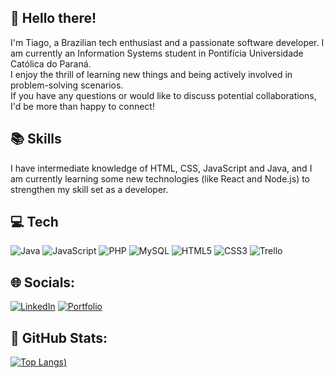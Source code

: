<h2>👋 Hello there!</h2>
<p>I'm Tiago, a Brazilian tech enthusiast and a passionate software developer. I am currently an Information Systems student in Pontifícia Universidade Católica do Paraná.
<br>I enjoy the thrill of learning new things and being actively involved in problem-solving scenarios. <br>If you have any questions or would like to discuss potential collaborations, I'd be more than happy to connect!</p>

<h2>📚 Skills</h2>
I have intermediate knowledge of HTML, CSS, JavaScript and Java, and I am currently learning some new technologies (like React and Node.js) to strengthen my skill set as a developer.

<h2>💻 Tech</h2>

![Java](https://img.shields.io/badge/java-%23ED8B00.svg?style=for-the-badge&logo=openjdk&logoColor=white)
![JavaScript](https://img.shields.io/badge/javascript-%23323330.svg?style=for-the-badge&logo=javascript&logoColor=%23F7DF1E)
![PHP](https://img.shields.io/badge/php-%23777BB4.svg?style=for-the-badge&logo=php&logoColor=white)
![MySQL](https://img.shields.io/badge/mysql-%2300f.svg?style=for-the-badge&logo=mysql&logoColor=white)
![HTML5](https://img.shields.io/badge/html5-%23E34F26.svg?style=for-the-badge&logo=html5&logoColor=white)
![CSS3](https://img.shields.io/badge/css3-%231572B6.svg?style=for-the-badge&logo=css3&logoColor=white)
![Trello](https://img.shields.io/badge/Trello-%23026AA7.svg?style=for-the-badge&logo=Trello&logoColor=white)

<h2>🌐 Socials:</h2>

<a href="https://www.linkedin.com/in/tiago-bisolo-prestes-248445258/" target="_blank">![LinkedIn](https://img.shields.io/badge/linkedin-%230077B5.svg?style=for-the-badge&logo=linkedin&logoColor=white)</a>
<a href="https://bptiago.github.io/portfolio-in/" target="_blank">![Portfolio](https://img.shields.io/badge/Portfolio-%23000000.svg?style=for-the-badge&logo=firefox&logoColor=#FF7139)</a>

<h2>🧮 GitHub Stats:</h2>

[![Top Langs](https://github-readme-stats.vercel.app/api/top-langs/?username=bptiago&layout=compact&theme=dracula))](https://github.com/anuraghazra/github-readme-stats)
